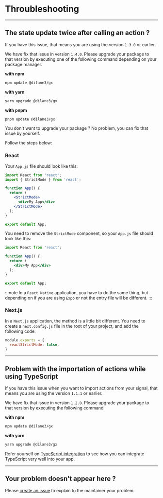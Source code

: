# Throubleshooting

****

## The state update twice after calling an action ?

If you have this issue, that means you are using the version `1.3.0` or earlier.

We have fix that issue in version `1.4.0`. Please upgrade your package to that version by executing one of the following command depending on your package manager.

**with npm**
```bash
npm update @dilane3/gx
```

**with yarn**
```bash
yarn upgrade @dilane3/gx
```

**with pnpm**
```bash
pnpm update @dilane3/gx
```

You don't want to upgrade your package ? No problem, you can fix that issue by yourself.

Follow the steps below:

### React

Your `App.js` file should look like this:

```jsx title="src/App.jsx"
import React from 'react';
import { StrictMode } from 'react';

function App() {
  return (
    <StrictMode>
      <div>My App</div>
    </StrictMode>
  );
}

export default App;
```

You need to remove the `StrictMode` component, so your `App.js` file should look like this:

```jsx title="src/App.jsx"
import React from 'react';

function App() {
  return (
    <div>My App</div>
  );
}

export default App;
```

:::note
In a `React Native` application, you have to do the same thing, but depending on if you are using `Expo` or not the entry file will be different.
:::

### Next.js

In a `Next.js` application, the method is a little bit different. You need to create a `next.config.js` file in the root of your project, and add the following code:

```js title="next.config.js"
module.exports = {
  reactStrictMode: false,
}
```

****

## Problem with the importation of actions while using TypeScript

If you have this issue when you want to import actions from your signal, that means you are using the version `1.1.1` or earlier.

We have fix that issue in version `1.2.0`. Please upgrade your package to that version by executing the following command

**with npm**
```bash
npm update @dilane3/gx
```

**with yarn**
```bash
yarn upgrade @dilane3/gx
```

Refer yourself on [TypeScript integration](/docs/typescript.md) to see how you can integrate TypeScript very well into your app.

****

## Your problem doesn't appear here ?

Please [create an issue](https://github.com/react-gx/gx/issues) to explain to the maintainer your problem.